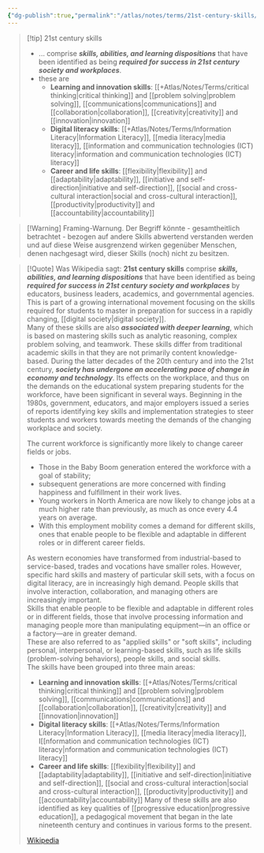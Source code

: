 ```yaml
---
{"dg-publish":true,"permalink":"/atlas/notes/terms/21st-century-skills/","tags":["class/termNote","note/settled🧱"],"noteIcon":""}
---
```




> [!tip] 21st century skills
> - ... comprise ***skills, abilities, and learning dispositions*** that have been identified as being ***required for success in 21st century society and workplaces***.
> - these are 
> 	- **Learning and innovation skills**: [[+Atlas/Notes/Terms/critical thinking\|critical thinking]] and [[problem solving\|problem solving]], [[communications\|communications]] and [[collaboration\|collaboration]], [[creativity\|creativity]] and [[innovation\|innovation]]
> 	- **Digital literacy skills**: [[+Atlas/Notes/Terms/Information Literacy\|Information Literacy]],  [[media literacy\|media literacy]], [[information and communication technologies (ICT) literacy\|information and communication technologies (ICT) literacy]]
> 	- **Career and life skills**: [[flexibility\|flexibility]] and [[adaptability\|adaptability]], [[initiative and self-direction\|initiative and self-direction]], [[social and cross-cultural interaction\|social and cross-cultural interaction]], [[productivity\|productivity]] and [[accountability\|accountability]]

> [!Warning] Framing-Warnung. 
> Der Begriff könnte - gesamtheitlich betrachtet - bezogen auf andere Skills abwertend verstanden werden und auf diese Weise ausgrenzend wirken gegenüber Menschen, denen nachgesagt wird, dieser Skills (noch) nicht zu besitzen.
> 

> [!Quote] Was Wikipedia sagt:
> **21st century skills** comprise ***skills, abilities, and learning dispositions*** that have been identified as being ***required for success in 21st century society and workplaces*** by educators, business leaders, academics, and governmental agencies.  This is part of a growing international movement focusing on the skills required for students to master in preparation for success in a rapidly changing, [[digital society\|digital society]].  
> Many of these skills are also ***associated with deeper learning***, which is based on mastering skills such as analytic reasoning, complex problem solving, and teamwork.  These skills differ from traditional academic skills in that they are not primarily content knowledge-based.
> During the latter decades of the 20th century and into the 21st century, ***society has undergone an accelerating pace of change in economy and technology***.  Its effects on the workplace, and thus on the demands on the educational system preparing students for the workforce, have been significant in several ways.  Beginning in the 1980s, government, educators, and major employers issued a series of reports identifying key skills and implementation strategies to steer students and workers towards meeting the demands of the changing workplace and society.
>
> The current workforce is significantly more likely to change career fields or jobs. 
> - Those in the Baby Boom generation entered the workforce with a goal of stability; 
> - subsequent generations are more concerned with finding happiness and fulfillment in their work lives.  
> - Young workers in North America are now likely to change jobs at a much higher rate than previously, as much as once every 4.4 years on average.  
> - With this employment mobility comes a demand for different skills, ones that enable people to be flexible and adaptable in different roles or in different career fields.
> 
> As western economies have transformed from industrial-based to service-based, trades and vocations have smaller roles.  However, specific hard skills and mastery of particular skill sets, with a focus on digital literacy, are in increasingly high demand. 
> People skills that involve interaction, collaboration, and managing others are increasingly important.  
> Skills that enable people to be flexible and adaptable in different roles or in different fields, those that involve processing information and managing people more than manipulating equipment—in an office or a factory—are in greater demand.    
> These are also referred to as "applied skills" or "soft skills", including personal, interpersonal, or learning-based skills, such as life skills (problem-solving behaviors), people skills, and social skills.  
> The skills have been grouped into three main areas:
> - **Learning and innovation skills**: [[+Atlas/Notes/Terms/critical thinking\|critical thinking]] and [[problem solving\|problem solving]], [[communications\|communications]] and [[collaboration\|collaboration]], [[creativity\|creativity]] and [[innovation\|innovation]]
> - **Digital literacy skills**: [[+Atlas/Notes/Terms/Information Literacy\|Information Literacy]],  [[media literacy\|media literacy]], I[[nformation and communication technologies (ICT) literacy\|nformation and communication technologies (ICT) literacy]]
> - **Career and life skills**: [[flexibility\|flexibility]] and [[adaptability\|adaptability]], [[initiative and self-direction\|initiative and self-direction]], [[social and cross-cultural interaction\|social and cross-cultural interaction]], [[productivity\|productivity]] and [[accountability\|accountability]]
> Many of these skills are also identified as key qualities of [[progressive education\|progressive education]], a pedagogical movement that began in the late nineteenth century and continues in various forms to the present.
>
> [Wikipedia](https://en.wikipedia.org/wiki/21st%20century%20skills)

